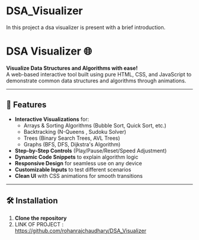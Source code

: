 # DSA_Visualizer
In this project a dsa visualizer is present with a brief introduction.
# DSA Visualizer 🌐

**Visualize Data Structures and Algorithms with ease!**  
A web-based interactive tool built using pure HTML, CSS, and JavaScript to demonstrate common data structures and algorithms through animations.

---

## 🚀 Features

- **Interactive Visualizations** for:
  - Arrays & Sorting Algorithms (Bubble Sort, Quick Sort, etc.)
  - Backtracking (N-Queens , Sudoku Solver)
  - Trees (Binary Search Trees, AVL Trees)
  - Graphs (BFS, DFS, Dijkstra's Algorithm)
- **Step-by-Step Controls** (Play/Pause/Reset/Speed Adjustment)
- **Dynamic Code Snippets** to explain algorithm logic
- **Responsive Design** for seamless use on any device
- **Customizable Inputs** to test different scenarios
- **Clean UI** with CSS animations for smooth transitions

---

## 🛠️ Installation

1. **Clone the repository**
2. LINK OF PROJECT : https://github.com/rohanrajchaudhary/DSA_Visualizer
